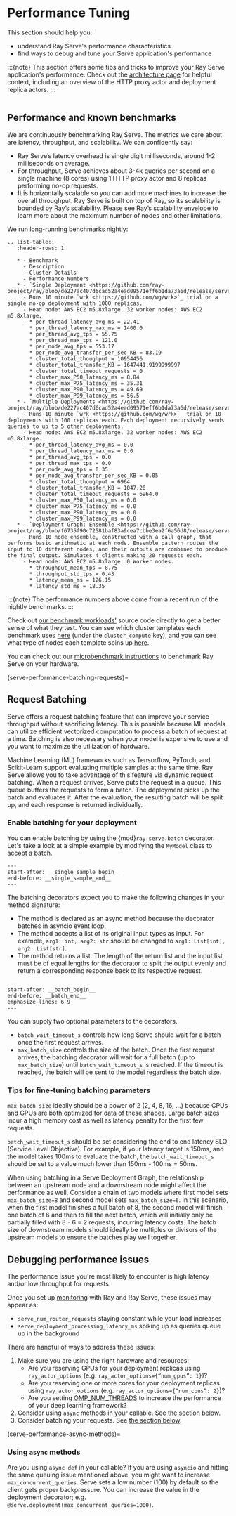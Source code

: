 # Performance Tuning

This section should help you:

- understand Ray Serve's performance characteristics
- find ways to debug and tune your Serve application's performance

:::{note}
This section offers some tips and tricks to improve your Ray Serve application's performance. Check out the [architecture page](serve-architecture) for helpful context, including an overview of the HTTP proxy actor and deployment replica actors.
:::

```{contents}
```

## Performance and known benchmarks

We are continuously benchmarking Ray Serve. The metrics we care about are latency, throughput, and scalability. We can confidently say:

- Ray Serve’s latency overhead is single digit milliseconds, around 1-2 milliseconds on average.
- For throughput, Serve achieves about 3-4k queries per second on a single machine (8 cores) using 1 HTTP proxy actor and 8 replicas performing no-op requests.
- It is horizontally scalable so you can add more machines to increase the overall throughput. Ray Serve is built on top of Ray,
  so its scalability is bounded by Ray’s scalability. Please see Ray’s [scalability envelope](https://github.com/ray-project/ray/blob/master/release/benchmarks/README.md)
  to learn more about the maximum number of nodes and other limitations.

We run long-running benchmarks nightly:

```{eval-rst}
.. list-table::
   :header-rows: 1

   * - Benchmark
     - Description
     - Cluster Details
     - Performance Numbers
   * - `Single Deployment <https://github.com/ray-project/ray/blob/de227ac407d6cad52a4ead09571eff6b1da73a6d/release/serve_tests/workloads/single_deployment_1k_noop_replica.py>`_
     - Runs 10 minute `wrk <https://github.com/wg/wrk>`_ trial on a single no-op deployment with 1000 replicas.
     - Head node: AWS EC2 m5.8xlarge. 32 worker nodes: AWS EC2 m5.8xlarge.
     - * per_thread_latency_avg_ms = 22.41
       * per_thread_latency_max_ms = 1400.0
       * per_thread_avg_tps = 55.75
       * per_thread_max_tps = 121.0
       * per_node_avg_tps = 553.17
       * per_node_avg_transfer_per_sec_KB = 83.19
       * cluster_total_thoughput = 10954456
       * cluster_total_transfer_KB = 1647441.9199999997
       * cluster_total_timeout_requests = 0
       * cluster_max_P50_latency_ms = 8.84
       * cluster_max_P75_latency_ms = 35.31
       * cluster_max_P90_latency_ms = 49.69
       * cluster_max_P99_latency_ms = 56.5
   * - `Multiple Deployments <https://github.com/ray-project/ray/blob/de227ac407d6cad52a4ead09571eff6b1da73a6d/release/serve_tests/workloads/multi_deployment_1k_noop_replica.py>`_
     - Runs 10 minute `wrk <https://github.com/wg/wrk>`_ trial on 10 deployments with 100 replicas each. Each deployment recursively sends queries to up to 5 other deployments.
     - Head node: AWS EC2 m5.8xlarge. 32 worker nodes: AWS EC2 m5.8xlarge.
     - * per_thread_latency_avg_ms = 0.0
       * per_thread_latency_max_ms = 0.0
       * per_thread_avg_tps = 0.0
       * per_thread_max_tps = 0.0
       * per_node_avg_tps = 0.35
       * per_node_avg_transfer_per_sec_KB = 0.05
       * cluster_total_thoughput = 6964
       * cluster_total_transfer_KB = 1047.28
       * cluster_total_timeout_requests = 6964.0
       * cluster_max_P50_latency_ms = 0.0
       * cluster_max_P75_latency_ms = 0.0
       * cluster_max_P90_latency_ms = 0.0
       * cluster_max_P99_latency_ms = 0.0
   * - `Deployment Graph: Ensemble <https://github.com/ray-project/ray/blob/f6735f90c72581baf83a9cea7cbbe3ea2f6a56d8/release/serve_tests/workloads/deployment_graph_wide_ensemble.py>`_
     - Runs 10 node ensemble, constructed with a call graph, that performs basic arithmetic at each node. Ensemble pattern routes the input to 10 different nodes, and their outputs are combined to produce the final output. Simulates 4 clients making 20 requests each.
     - Head node: AWS EC2 m5.8xlarge. 0 Worker nodes.
     - * throughput_mean_tps = 8.75
       * throughput_std_tps = 0.43
       * latency_mean_ms = 126.15
       * latency_std_ms = 18.35
```

:::{note}
The performance numbers above come from a recent run of the nightly benchmarks.
:::

<!--- See https://github.com/ray-project/ray/pull/27711 for more context on the benchmarks. -->

Check out [our benchmark workloads'](https://github.com/ray-project/ray/tree/f6735f90c72581baf83a9cea7cbbe3ea2f6a56d8/release/serve_tests/workloads) source code directly to get a better sense of what they test. You can see which cluster templates each benchmark uses [here](https://github.com/ray-project/ray/blob/8eca6ae852e2d23bcf49680fef6f0384a1b63564/release/release_tests.yaml#L2328-L2576) (under the `cluster_compute` key), and you can see what type of nodes each template spins up [here](https://github.com/ray-project/ray/tree/8beb887bbed31ecea3d2813b61833b81c45712e1/release/serve_tests).

You can check out our [microbenchmark instructions](https://github.com/ray-project/ray/blob/master/python/ray/serve/benchmarks/README.md)
to benchmark Ray Serve on your hardware.

(serve-performance-batching-requests)=

## Request Batching

Serve offers a request batching feature that can improve your service throughput without sacrificing latency. This is possible because ML models can utilize efficient vectorized computation to process a batch of request at a time. Batching is also necessary when your model is expensive to use and you want to maximize the utilization of hardware.

Machine Learning (ML) frameworks such as Tensorflow, PyTorch, and Scikit-Learn support evaluating multiple samples at the same time.
Ray Serve allows you to take advantage of this feature via dynamic request batching.
When a request arrives, Serve puts the request in a queue. This queue buffers the requests to form a batch. The deployment picks up the batch and evaluates it. After the evaluation, the resulting batch will be split up, and each response is returned individually.

### Enable batching for your deployment
You can enable batching by using the {mod}`ray.serve.batch` decorator. Let's take a look at a simple example by modifying the `MyModel` class to accept a batch.
```{literalinclude} doc_code/batching_guide.py
---
start-after: __single_sample_begin__
end-before: __single_sample_end__
---
```

The batching decorators expect you to make the following changes in your method signature:
- The method is declared as an async method because the decorator batches in asyncio event loop.
- The method accepts a list of its original input types as input. For example, `arg1: int, arg2: str` should be changed to `arg1: List[int], arg2: List[str]`.
- The method returns a list. The length of the return list and the input list must be of equal lengths for the decorator to split the output evenly and return a corresponding response back to its respective request.

```{literalinclude} doc_code/batching_guide.py
---
start-after: __batch_begin__
end-before: __batch_end__
emphasize-lines: 6-9
---
```

You can supply two optional parameters to the decorators.
- `batch_wait_timeout_s` controls how long Serve should wait for a batch once the first request arrives.
- `max_batch_size` controls the size of the batch.
Once the first request arrives, the batching decorator will wait for a full batch (up to `max_batch_size`) until `batch_wait_timeout_s` is reached. If the timeout is reached, the batch will be sent to the model regardless the batch size.

### Tips for fine-tuning batching parameters

`max_batch_size` ideally should be a power of 2 (2, 4, 8, 16, ...) because CPUs and GPUs are both optimized for data of these shapes. Large batch sizes incur a high memory cost as well as latency penalty for the first few requests.

`batch_wait_timeout_s` should be set considering the end to end latency SLO (Service Level Objective). For example, if your latency target is 150ms, and the model takes 100ms to evaluate the batch, the `batch_wait_timeout_s` should be set to a value much lower than 150ms - 100ms = 50ms.

When using batching in a Serve Deployment Graph, the relationship between an upstream node and a downstream node might affect the performance as well. Consider a chain of two models where first model sets `max_batch_size=8` and second model sets `max_batch_size=6`. In this scenario, when the first model finishes a full batch of 8, the second model will finish one batch of 6 and then to fill the next batch, which will initially only be partially filled with 8 - 6 = 2 requests, incurring latency costs. The batch size of downstream models should ideally be multiples or divisors of the upstream models to ensure the batches play well together.

## Debugging performance issues

The performance issue you're most likely to encounter is high latency and/or low throughput for requests.

Once you set up [monitoring](serve-monitoring) with Ray and Ray Serve, these issues may appear as:

* `serve_num_router_requests` staying constant while your load increases
* `serve_deployment_processing_latency_ms` spiking up as queries queue up in the background

There are handful of ways to address these issues:

1. Make sure you are using the right hardware and resources:
   * Are you reserving GPUs for your deployment replicas using `ray_actor_options` (e.g. `ray_actor_options={“num_gpus”: 1}`)?
   * Are you reserving one or more cores for your deployment replicas using `ray_actor_options` (e.g. `ray_actor_options={“num_cpus”: 2}`)?
   * Are you setting [OMP_NUM_THREADS](serve-omp-num-threads) to increase the performance of your deep learning framework?
2. Consider using `async` methods in your callable. See [the section below](serve-performance-async-methods).
3. Consider batching your requests. See [the section below](serve-performance-batching-requests).

(serve-performance-async-methods)=
### Using `async` methods

Are you using `async def` in your callable? If you are using `asyncio` and
hitting the same queuing issue mentioned above, you might want to increase
`max_concurrent_queries`. Serve sets a low number (100) by default so the client gets
proper backpressure. You can increase the value in the deployment decorator; e.g.
`@serve.deployment(max_concurrent_queries=1000)`.
